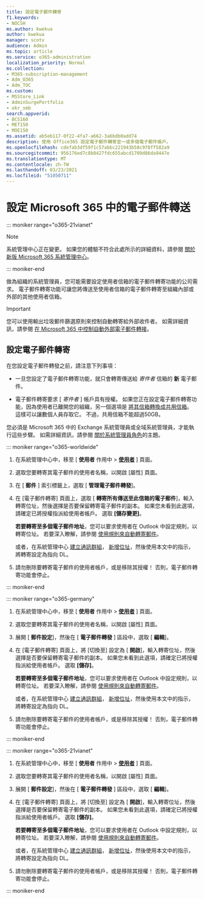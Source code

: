 ```yaml
---
title: 設定電子郵件轉寄
f1.keywords:
- NOCSH
ms.author: kwekua
author: kwekua
manager: scotv
audience: Admin
ms.topic: article
ms.service: o365-administration
localization_priority: Normal
ms.collection:
- M365-subscription-management
- Adm_O365
- Adm_TOC
ms.custom:
- MSStore_Link
- AdminSurgePortfolio
- okr_smb
search.appverid:
- BCS160
- MET150
- MOE150
ms.assetid: ab5eb117-0f22-4fa7-a662-3a6bdb0add74
description: 使用 Office365 設定電子郵件轉寄至一或多個電子郵件帳戶。
ms.openlocfilehash: cdefab3df59f1c57abbc221943b58c978ff582a9
ms.sourcegitcommit: 956176ed7c8b8427fdc655abcd1709d86da9447e
ms.translationtype: MT
ms.contentlocale: zh-TW
ms.lasthandoff: 03/23/2021
ms.locfileid: "51050711"
---
```

# <a name="configure-email-forwarding-in-microsoft-365"></a>設定 Microsoft 365 中的電子郵件轉送

::: moniker range="o365-21vianet"

> [!NOTE]
> 系統管理中心正在變更。 如果您的體驗不符合此處所示的詳細資料，請參閱 [關於新版 Microsoft 365 系統管理中心](../microsoft-365-admin-center-preview.md?preserve-view=true&view=o365-21vianet)。

::: moniker-end

做為組織的系統管理員，您可能需要設定使用者信箱的電子郵件轉寄功能的公司需求。 電子郵件轉寄功能可讓您將傳送至使用者信箱的電子郵件轉寄至組織內部或外部的其他使用者信箱。

> [!IMPORTANT]
> 您可以使用輸出垃圾郵件篩選原則來控制自動轉寄給外部收件者。 如需詳細資訊，請參閱 [在 Microsoft 365 中控制自動外部電子郵件轉接](https://docs.microsoft.com/microsoft-365/security/defender-365-security/external-email-forwarding?view=o365-worldwide&preserve-view=true#how-the-outbound-spam-filter-policy-settings-work-with-other-automatic-email-forwarding-controls)。

## <a name="configure-email-forwarding"></a>設定電子郵件轉寄

在您設定電子郵件轉發之前，請注意下列事項：

- 一旦您設定了電子郵件轉寄功能，就只會轉寄傳送給 *寄件者* 信箱的 **新** 電子郵件。

- 電子郵件轉寄要求 [  *寄件者*  ] 帳戶具有授權。 如果您正在設定電子郵件轉寄功能，因為使用者已離開您的組織，另一個選項是 [將其信箱轉換成共用信箱](convert-user-mailbox-to-shared-mailbox.md)。 這樣可以讓數個人員存取它。 不過，共用信箱不能超過50GB。

您必須是 Microsoft 365 中的 Exchange 系統管理員或全域系統管理員，才能執行這些步驟。 如需詳細資訊，請參閱 [關於系統管理員角色](../add-users/about-admin-roles.md)的主題。

::: moniker range="o365-worldwide"

1. 在系統管理中心中，移至 [ **使用者** 作用中 \> **[使用者](https://go.microsoft.com/fwlink/p/?linkid=834822)** ] 頁面。

2. 選取您要轉寄其電子郵件的使用者名稱，以開啟 [屬性] 頁面。

3. 在 [ **郵件** ] 索引標籤上，選取 [ **管理電子郵件轉發**]。

4. 在 [電子郵件轉寄] 頁面上，選取 [ **轉寄所有傳送至此信箱的電子郵件**]，輸入轉寄位址，然後選擇是否要保留轉寄電子郵件的副本。 如果您未看到此選項，請確定已將授權指派給使用者帳戶。 選取 **[儲存變更]**。

    **若要轉寄至多個電子郵件地址**，您可以要求使用者在 Outlook 中設定規則，以轉寄位址。 若要深入瞭解，請參閱 [使用規則來自動轉寄郵件](https://support.microsoft.com/office/45aa9664-4911-4f96-9663-ece42816d746)。

     或者，在系統管理中心 [建立通訊群組](../setup/create-distribution-lists.md)， [新增位址](add-user-or-contact-to-distribution-list.md)，然後使用本文中的指示，將轉寄設定為指向 DL。

5. 請勿刪除要轉寄電子郵件的使用者帳戶，或是移除其授權！  否則，電子郵件轉寄功能會停止。

::: moniker-end

::: moniker range="o365-germany"

1. 在系統管理中心中，移至 [ **使用者** 作用中 \> **[使用者](https://go.microsoft.com/fwlink/p/?linkid=847686)** ] 頁面。

2. 選取您要轉寄其電子郵件的使用者名稱，以開啟 [屬性] 頁面。

3. 展開 [ **郵件設定**]，然後在 [ **電子郵件轉發** ] 區段中，選取 [ **編輯**]。

4. 在 [電子郵件轉寄] 頁面上，將 [切換至] 設定為 [ **開啟**]，輸入轉寄位址，然後選擇是否要保留轉寄電子郵件的副本。 如果您未看到此選項，請確定已將授權指派給使用者帳戶。 選取 **[儲存]**。

   **若要轉寄至多個電子郵件地址**，您可以要求使用者在 Outlook 中設定規則，以轉寄位址。 若要深入瞭解，請參閱 [使用規則來自動轉寄郵件](https://support.microsoft.com/office/45aa9664-4911-4f96-9663-ece42816d746)。

   或者，在系統管理中心 [建立通訊群組](../setup/create-distribution-lists.md)， [新增位址](add-user-or-contact-to-distribution-list.md)，然後使用本文中的指示，將轉寄設定為指向 DL。

5. 請勿刪除要轉寄電子郵件的使用者帳戶，或是移除其授權！  否則，電子郵件轉寄功能會停止。

::: moniker-end

::: moniker range="o365-21vianet"

1. 在系統管理中心中，移至 [ **使用者** 作用中 \> **[使用者](https://go.microsoft.com/fwlink/p/?linkid=850628)** ] 頁面。

2. 選取您要轉寄其電子郵件的使用者名稱，以開啟 [屬性] 頁面。

3. 展開 [ **郵件設定**]，然後在 [ **電子郵件轉發** ] 區段中，選取 [ **編輯**]。

4. 在 [電子郵件轉寄] 頁面上，將 [切換至] 設定為 [ **開啟**]，輸入轉寄位址，然後選擇是否要保留轉寄電子郵件的副本。 如果您未看到此選項，請確定已將授權指派給使用者帳戶。 選取 **[儲存]**。

   **若要轉寄至多個電子郵件地址**，您可以要求使用者在 Outlook 中設定規則，以轉寄位址。 若要深入瞭解，請參閱 [使用規則來自動轉寄郵件](https://support.microsoft.com/office/45aa9664-4911-4f96-9663-ece42816d746)。

   或者，在系統管理中心 [建立通訊群組](../setup/create-distribution-lists.md)， [新增位址](add-user-or-contact-to-distribution-list.md)，然後使用本文中的指示，將轉寄設定為指向 DL。

5. 請勿刪除要轉寄電子郵件的使用者帳戶，或是移除其授權！  否則，電子郵件轉寄功能會停止。

::: moniker-end
